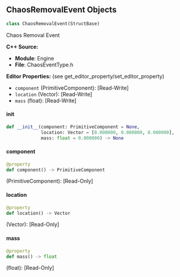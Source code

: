 ## ChaosRemovalEvent Objects

```python
class ChaosRemovalEvent(StructBase)
```

Chaos Removal Event

**C++ Source:**

- **Module**: Engine
- **File**: ChaosEventType.h

**Editor Properties:** (see get_editor_property/set_editor_property)

- ``component`` (PrimitiveComponent):  [Read-Write]
- ``location`` (Vector):  [Read-Write]
- ``mass`` (float):  [Read-Write]

<a id="unreal.ChaosRemovalEvent.__init__"></a>

#### __init__

```python
def __init__(component: PrimitiveComponent = None,
             location: Vector = [0.000000, 0.000000, 0.000000],
             mass: float = 0.000000) -> None
```

<a id="unreal.ChaosRemovalEvent.component"></a>

#### component

```python
@property
def component() -> PrimitiveComponent
```

(PrimitiveComponent):  [Read-Only]

<a id="unreal.ChaosRemovalEvent.location"></a>

#### location

```python
@property
def location() -> Vector
```

(Vector):  [Read-Only]

<a id="unreal.ChaosRemovalEvent.mass"></a>

#### mass

```python
@property
def mass() -> float
```

(float):  [Read-Only]

<a id="unreal.InterpControlPoint"></a>